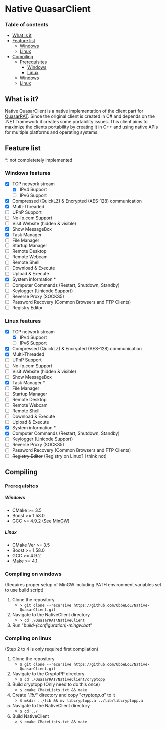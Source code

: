 Native QuasarClient
======================
### Table of contents

* [What is it](#what-is-it)
* [Feature list](#feature-list)
    * [Windows](#windows-features)
    * [Linux](#linux-features)
* [Compiling](#compiling)
    * [Prerequisites](#prerequisites)
		* [Windows](#windows)
        * [Linux](#linux)
	* [Windows](#compiling-on-windows)
    * [Linux](#compiling-on-linux)

## What is it?
Native QuasarClient is a native implementation of the client part for [QuasarRAT](https://github.com/quasar/QuasarRAT). Since the original client is created in C# and depends on the .NET framework it creates some portability issues. This client aims to maximize the clients portability by creating it in C++ and using native APIs for multiple platforms and operating systems. 

## Feature list
*: not completetely implemented
### Windows features
- [x] TCP network stream
    - [x] IPv4 Support
    - [ ] IPv6 Support
- [x] Compressed (QuickLZ) & Encrypted (AES-128) communication
- [x] Multi-Threaded
- [ ] UPnP Support
- [ ] No-Ip.com Support
- [ ] Visit Website (hidden & visible)
- [x] Show MessageBox
- [x] Task Manager
- [ ] File Manager
- [ ] Startup Manager
- [ ] Remote Desktop
- [ ] Remote Webcam
- [ ] Remote Shell
- [ ] Download & Execute
- [ ] Upload & Execute
- [x] System information *
- [ ] Computer Commands (Restart, Shutdown, Standby)
- [ ] Keylogger (Unicode Support)
- [ ] Reverse Proxy (SOCKS5)
- [ ] Password Recovery (Common Browsers and FTP Clients)
- [ ] Registry Editor

### Linux features
- [x] TCP network stream
    - [x] IPv4 Support
    - [ ] IPv6 Support
- [x] Compressed (QuickLZ) & Encrypted (AES-128) communication
- [x] Multi-Threaded
- [ ] UPnP Support
- [ ] No-Ip.com Support
- [ ] Visit Website (hidden & visible)
- [ ] Show MessageBox
- [x] Task Manager *
- [ ] File Manager
- [ ] Startup Manager
- [ ] Remote Desktop
- [ ] Remote Webcam
- [ ] Remote Shell
- [ ] Download & Execute
- [ ] Upload & Execute
- [x] System information *
- [x] Computer Commands (Restart, Shutdown, Standby)
- [ ] Keylogger (Unicode Support)
- [ ] Reverse Proxy (SOCKS5)
- [ ] Password Recovery (Common Browsers and FTP Clients)
- [ ] ~~Registry Editor~~ (Registry on Linux? I think not)

## Compiling
### Prerequisites
##### Windows
* CMake >= 3.5
* Boost >= 1.58.0
* GCC >= 4.9.2 (See [MinGW](http://www.mingw.org/wiki/howto_install_the_mingw_gcc_compiler_suite))

##### Linux
* CMake Ver >= 3.5
* Boost >= 1.58.0
* GCC >= 4.9.2
* Make >= 4.1

### Compiling on windows
(Requires proper setup of MinGW including PATH environment variables set to use build script)

1. Clone the repository
    * `> git clone --recursive https://github.com/UbbeLoL/Native-QuasarClient.git`
2. Navigate to the NativeClient directory
    * `> cd .\QuasarRAT\NativeClient`
3. Run "*build-(configuration)-mingw.bat*"

### Compiling on linux
(Step 2 to 4 is only required first compilation)

1. Clone the repository
    * `$ git clone --recursive https://github.com/UbbeLoL/Native-QuasarClient.git`
2. Navigate to the CryptoPP directory
    * `$ cd ./QuasarRAT/NativeClient/cryptopp`
3. Build cryptopp (Only need to do this once)
    * `$ cmake CMakeLists.txt && make`
4. Create "*lib/*" directory and copy "*cryptopp.a*" to it
    * `$ mkdir ../lib && mv libcryptopp.a ../lib/libcryptopp.a`
5. Navigate to the NativeClient directory
    * `$ cd ../`
6. Build NativeClient
    * `$ cmake CMakeLists.txt && make`
